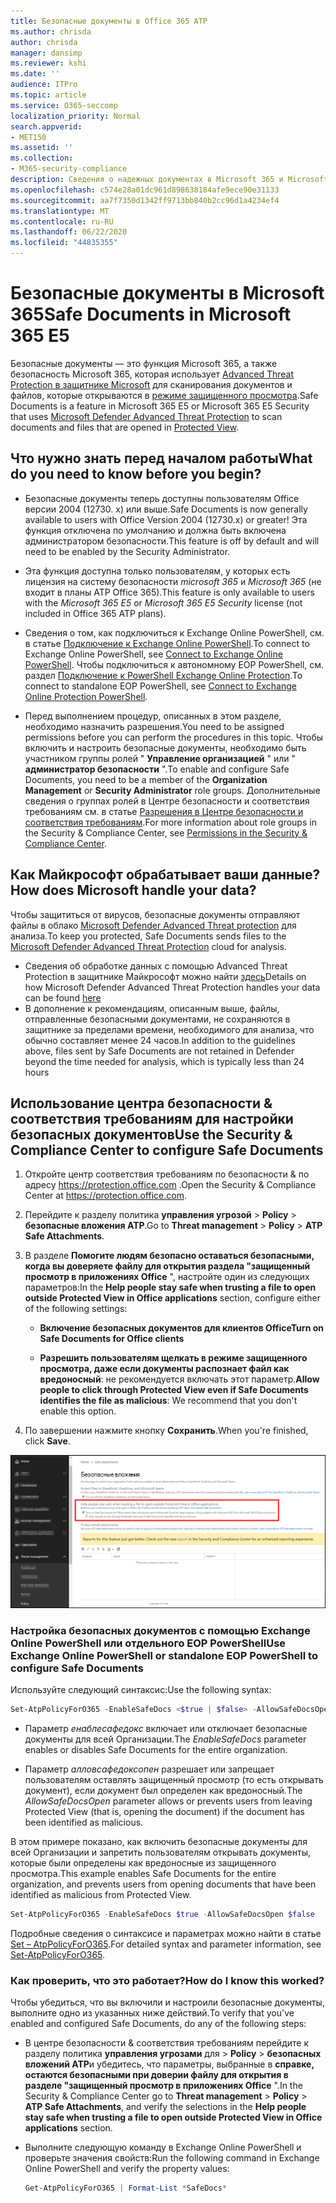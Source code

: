 ```yaml
---
title: Безопасные документы в Office 365 ATP
ms.author: chrisda
author: chrisda
manager: dansimp
ms.reviewer: kshi
ms.date: ''
audience: ITPro
ms.topic: article
ms.service: O365-seccomp
localization_priority: Normal
search.appverid:
- MET150
ms.assetid: ''
ms.collection:
- M365-security-compliance
description: Сведения о надежных документах в Microsoft 365 и Microsoft 365 для обеспечения безопасности.
ms.openlocfilehash: c574e28a01dc961d898638184afe9ece90e31133
ms.sourcegitcommit: aa7f7350d1342ff9713bb840b2cc96d1a4234ef4
ms.translationtype: MT
ms.contentlocale: ru-RU
ms.lasthandoff: 06/22/2020
ms.locfileid: "44835355"
---
```

# <a name="safe-documents-in-microsoft-365-e5"></a><span data-ttu-id="38d0c-103">Безопасные документы в Microsoft 365</span><span class="sxs-lookup"><span data-stu-id="38d0c-103">Safe Documents in Microsoft 365 E5</span></span>

<span data-ttu-id="38d0c-104">Безопасные документы — это функция Microsoft 365, а также безопасность Microsoft 365, которая использует [Advanced Threat Protection в защитнике Microsoft](https://docs.microsoft.com/windows/security/threat-protection/microsoft-defender-atp/microsoft-defender-advanced-threat-protection) для сканирования документов и файлов, которые открываются в [режиме защищенного просмотра](https://support.microsoft.com/office/d6f09ac7-e6b9-4495-8e43-2bbcdbcb6653).</span><span class="sxs-lookup"><span data-stu-id="38d0c-104">Safe Documents is a feature in Microsoft 365 E5 or Microsoft 365 E5 Security that uses [Microsoft Defender Advanced Threat Protection](https://docs.microsoft.com/windows/security/threat-protection/microsoft-defender-atp/microsoft-defender-advanced-threat-protection) to scan documents and files that are opened in [Protected View](https://support.microsoft.com/office/d6f09ac7-e6b9-4495-8e43-2bbcdbcb6653).</span></span>

## <a name="what-do-you-need-to-know-before-you-begin"></a><span data-ttu-id="38d0c-105">Что нужно знать перед началом работы</span><span class="sxs-lookup"><span data-stu-id="38d0c-105">What do you need to know before you begin?</span></span>

- <span data-ttu-id="38d0c-106">Безопасные документы теперь доступны пользователям Office версии 2004 (12730. x) или выше.</span><span class="sxs-lookup"><span data-stu-id="38d0c-106">Safe Documents is now generally available to users with Office Version 2004 (12730.x) or greater!</span></span> <span data-ttu-id="38d0c-107">Эта функция отключена по умолчанию и должна быть включена администратором безопасности.</span><span class="sxs-lookup"><span data-stu-id="38d0c-107">This feature is off by default and will need to be enabled by the Security Administrator.</span></span>

- <span data-ttu-id="38d0c-108">Эта функция доступна только пользователям, у которых есть лицензия на систему безопасности *microsoft 365* и *Microsoft 365* (не входит в планы ATP Office 365).</span><span class="sxs-lookup"><span data-stu-id="38d0c-108">This feature is only available to users with the *Microsoft 365 E5* or *Microsoft 365 E5 Security* license (not included in Office 365 ATP plans).</span></span>

- <span data-ttu-id="38d0c-109">Сведения о том, как подключиться к Exchange Online PowerShell, см. в статье [Подключение к Exchange Online PowerShell](https://docs.microsoft.com/powershell/exchange/connect-to-exchange-online-powershell).</span><span class="sxs-lookup"><span data-stu-id="38d0c-109">To connect to Exchange Online PowerShell, see [Connect to Exchange Online PowerShell](https://docs.microsoft.com/powershell/exchange/connect-to-exchange-online-powershell).</span></span> <span data-ttu-id="38d0c-110">Чтобы подключиться к автономному EOP PowerShell, см. раздел [Подключение к PowerShell Exchange Online Protection](https://docs.microsoft.com/powershell/exchange/connect-to-exchange-online-protection-powershell).</span><span class="sxs-lookup"><span data-stu-id="38d0c-110">To connect to standalone EOP PowerShell, see [Connect to Exchange Online Protection PowerShell](https://docs.microsoft.com/powershell/exchange/connect-to-exchange-online-protection-powershell).</span></span>

- <span data-ttu-id="38d0c-111">Перед выполнением процедур, описанных в этом разделе, необходимо назначить разрешения.</span><span class="sxs-lookup"><span data-stu-id="38d0c-111">You need to be assigned permissions before you can perform the procedures in this topic.</span></span> <span data-ttu-id="38d0c-112">Чтобы включить и настроить безопасные документы, необходимо быть участником группы ролей " **Управление организацией** " или " **администратор безопасности** ".</span><span class="sxs-lookup"><span data-stu-id="38d0c-112">To enable and configure Safe Documents, you need to be a member of the **Organization Management** or **Security Administrator** role groups.</span></span> <span data-ttu-id="38d0c-113">Дополнительные сведения о группах ролей в Центре безопасности и соответствия требованиям см. в статье [Разрешения в Центре безопасности и соответствия требованиям](permissions-in-the-security-and-compliance-center.md).</span><span class="sxs-lookup"><span data-stu-id="38d0c-113">For more information about role groups in the Security & Compliance Center, see [Permissions in the Security & Compliance Center](permissions-in-the-security-and-compliance-center.md).</span></span>

## <a name="how-does-microsoft-handle-your-data"></a><span data-ttu-id="38d0c-114">Как Майкрософт обрабатывает ваши данные?</span><span class="sxs-lookup"><span data-stu-id="38d0c-114">How does Microsoft handle your data?</span></span>

<span data-ttu-id="38d0c-115">Чтобы защититься от вирусов, безопасные документы отправляют файлы в облако [Microsoft Defender Advanced Threat protection](https://docs.microsoft.com/windows/security/threat-protection/microsoft-defender-atp/microsoft-defender-advanced-threat-protection) для анализа.</span><span class="sxs-lookup"><span data-stu-id="38d0c-115">To keep you protected, Safe Documents sends files to the [Microsoft Defender Advanced Threat Protection](https://docs.microsoft.com/windows/security/threat-protection/microsoft-defender-atp/microsoft-defender-advanced-threat-protection) cloud for analysis.</span></span>

- <span data-ttu-id="38d0c-116">Сведения об обработке данных с помощью Advanced Threat Protection в защитнике Майкрософт можно найти [здесь](https://docs.microsoft.com/windows/security/threat-protection/microsoft-defender-atp/data-storage-privacy)</span><span class="sxs-lookup"><span data-stu-id="38d0c-116">Details on how Microsoft Defender Advanced Threat Protection handles your data can be found [here](https://docs.microsoft.com/windows/security/threat-protection/microsoft-defender-atp/data-storage-privacy)</span></span>
- <span data-ttu-id="38d0c-117">В дополнение к рекомендациям, описанным выше, файлы, отправленные безопасными документами, не сохраняются в защитнике за пределами времени, необходимого для анализа, что обычно составляет менее 24 часов.</span><span class="sxs-lookup"><span data-stu-id="38d0c-117">In addition to the guidelines above, files sent by Safe Documents are not retained in Defender beyond the time needed for analysis, which is typically less than 24 hours</span></span>

## <a name="use-the-security--compliance-center-to-configure-safe-documents"></a><span data-ttu-id="38d0c-118">Использование центра безопасности & соответствия требованиям для настройки безопасных документов</span><span class="sxs-lookup"><span data-stu-id="38d0c-118">Use the Security & Compliance Center to configure Safe Documents</span></span>

1. <span data-ttu-id="38d0c-119">Откройте центр соответствия требованиям по безопасности & по адресу <https://protection.office.com> .</span><span class="sxs-lookup"><span data-stu-id="38d0c-119">Open the Security & Compliance Center at <https://protection.office.com>.</span></span>

2. <span data-ttu-id="38d0c-120">Перейдите к разделу политика **управления угрозой** \> **Policy** \> **безопасные вложения ATP**.</span><span class="sxs-lookup"><span data-stu-id="38d0c-120">Go to **Threat management** \> **Policy** \> **ATP Safe Attachments**.</span></span>

3. <span data-ttu-id="38d0c-121">В разделе **Помогите людям безопасно оставаться безопасными, когда вы доверяете файлу для открытия раздела "защищенный просмотр в приложениях Office** ", настройте один из следующих параметров:</span><span class="sxs-lookup"><span data-stu-id="38d0c-121">In the **Help people stay safe when trusting a file to open outside Protected View in Office applications** section, configure either of the following settings:</span></span>

   - <span data-ttu-id="38d0c-122">**Включение безопасных документов для клиентов Office**</span><span class="sxs-lookup"><span data-stu-id="38d0c-122">**Turn on Safe Documents for Office clients**</span></span>

   - <span data-ttu-id="38d0c-123">**Разрешить пользователям щелкать в режиме защищенного просмотра, даже если документы распознает файл как вредоносный**: не рекомендуется включать этот параметр.</span><span class="sxs-lookup"><span data-stu-id="38d0c-123">**Allow people to click through Protected View even if Safe Documents identifies the file as malicious**: We recommend that you don't enable this option.</span></span>

4. <span data-ttu-id="38d0c-124">По завершении нажмите кнопку **Сохранить**.</span><span class="sxs-lookup"><span data-stu-id="38d0c-124">When you're finished, click **Save**.</span></span>

![Страница безопасных вложений ATP](../../media/safe-docs.png)

### <a name="use-exchange-online-powershell-or-standalone-eop-powershell-to-configure-safe-documents"></a><span data-ttu-id="38d0c-126">Настройка безопасных документов с помощью Exchange Online PowerShell или отдельного EOP PowerShell</span><span class="sxs-lookup"><span data-stu-id="38d0c-126">Use Exchange Online PowerShell or standalone EOP PowerShell to configure Safe Documents</span></span>

<span data-ttu-id="38d0c-127">Используйте следующий синтаксис:</span><span class="sxs-lookup"><span data-stu-id="38d0c-127">Use the following syntax:</span></span>

```powershell
Set-AtpPolicyForO365 -EnableSafeDocs <$true | $false> -AllowSafeDocsOpen <$true | $false>
```

- <span data-ttu-id="38d0c-128">Параметр _енаблесафедокс_ включает или отключает безопасные документы для всей Организации.</span><span class="sxs-lookup"><span data-stu-id="38d0c-128">The _EnableSafeDocs_ parameter enables or disables Safe Documents for the entire organization.</span></span>

- <span data-ttu-id="38d0c-129">Параметр _алловсафедоксопен_ разрешает или запрещает пользователям оставлять защищенный просмотр (то есть открывать документ), если документ был определен как вредоносный.</span><span class="sxs-lookup"><span data-stu-id="38d0c-129">The _AllowSafeDocsOpen_ parameter allows or prevents users from leaving Protected View (that is, opening the document) if the document has been identified as malicious.</span></span>

<span data-ttu-id="38d0c-130">В этом примере показано, как включить безопасные документы для всей Организации и запретить пользователям открывать документы, которые были определены как вредоносные из защищенного просмотра.</span><span class="sxs-lookup"><span data-stu-id="38d0c-130">This example enables Safe Documents for the entire organization, and prevents users from opening documents that have been identified as malicious from Protected View.</span></span>

```powershell
Set-AtpPolicyForO365 -EnableSafeDocs $true -AllowSafeDocsOpen $false
```

<span data-ttu-id="38d0c-131">Подробные сведения о синтаксисе и параметрах можно найти в статье [Set – AtpPolicyForO365](https://docs.microsoft.com/powershell/module/exchange/set-atppolicyforo365).</span><span class="sxs-lookup"><span data-stu-id="38d0c-131">For detailed syntax and parameter information, see [Set-AtpPolicyForO365](https://docs.microsoft.com/powershell/module/exchange/set-atppolicyforo365).</span></span>

### <a name="how-do-i-know-this-worked"></a><span data-ttu-id="38d0c-132">Как проверить, что это работает?</span><span class="sxs-lookup"><span data-stu-id="38d0c-132">How do I know this worked?</span></span>

<span data-ttu-id="38d0c-133">Чтобы убедиться, что вы включили и настроили безопасные документы, выполните одно из указанных ниже действий.</span><span class="sxs-lookup"><span data-stu-id="38d0c-133">To verify that you've enabled and configured Safe Documents, do any of the following steps:</span></span>

- <span data-ttu-id="38d0c-134">В центре безопасности & соответствия требованиям перейдите к разделу политика **управления угрозами** для \> **Policy** \> **безопасных вложений ATP**и убедитесь, что параметры, выбранные в **справке, остаются безопасными при доверии файлу для открытия в разделе "защищенный просмотр в приложениях Office** ".</span><span class="sxs-lookup"><span data-stu-id="38d0c-134">In the Security & Compliance Center go to **Threat management** \> **Policy** \> **ATP Safe Attachments**, and verify the selections in the **Help people stay safe when trusting a file to open outside Protected View in Office applications** section.</span></span>

- <span data-ttu-id="38d0c-135">Выполните следующую команду в Exchange Online PowerShell и проверьте значения свойств:</span><span class="sxs-lookup"><span data-stu-id="38d0c-135">Run the following command in Exchange Online PowerShell and verify the property values:</span></span>

  ```powershell
  Get-AtpPolicyForO365 | Format-List *SafeDocs*
  ```
